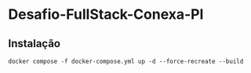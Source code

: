 # Desafio-FullStack-Conexa-Pl

## Instalação 
```
docker compose -f docker-compose.yml up -d --force-recreate --build
```